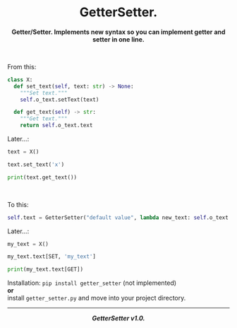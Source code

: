 <h1 align="center">GetterSetter.</h1>
<p align="center"><b>Getter/Setter. Implements new syntax so you can implement getter and setter in one line.</b></p><br>

From this:
```python
class X:
  def set_text(self, text: str) -> None:
    """Set text."""
    self.o_text.setText(text)

  def get_text(self) -> str:
    """Get text."""
    return self.o_text.text
```

Later...:
```python
text = X()

text.set_text('x')

print(text.get_text())
```

<br>

To this:
```python
self.text = GetterSetter("default value", lambda new_text: self.o_text.setText(new_text))
```

Later...:
```python
my_text = X()

my_text.text[SET, 'my_text']

print(my_text.text[GET])
```

Installation:
```pip install getter_setter``` (not implemented)
<br><b>or</b><br>
install ```getter_setter.py``` and move into your project directory.

<hr><p align="center"><b><i>GetterSetter v1.0.</i></b></p>
